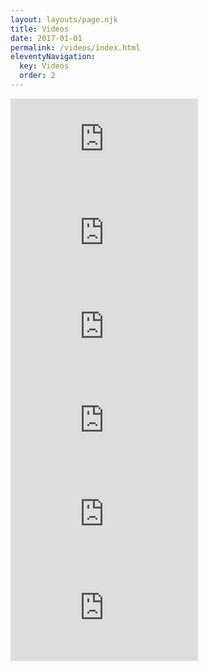 ```yaml
---
layout: layouts/page.njk
title: Videos
date: 2017-01-01
permalink: /videos/index.html
eleventyNavigation:
  key: Videos
  order: 2
---
```

<section class="centered">

<div class="yt-container">


  <div class="yt-container">
    <iframe src="https://www.youtube.com/embed/UfVRTyc5kwk" frameborder="0" allow="accelerometer; autoplay; encrypted-media; gyroscope; picture-in-picture" allowfullscreen></iframe>
  </div>

  <div class="yt-container">
    <iframe src="https://www.youtube.com/embed/RWGJg0OX9CQ" frameborder="0" allow="accelerometer; autoplay; encrypted-media; gyroscope; picture-in-picture" allowfullscreen></iframe>
  </div>
  <div class="yt-container">
    <iframe src="https://www.youtube.com/embed/q_jepIHRvKI" frameborder="0" allow="accelerometer; autoplay; encrypted-media; gyroscope; picture-in-picture" allowfullscreen></iframe>
 </div>
 <div class="yt-container">
    <iframe src="https://www.youtube.com/embed/N5yux8yq84k" frameborder="0" allow="accelerometer; autoplay; encrypted-media; gyroscope; picture-in-picture" allowfullscreen></iframe>
  </div>
  <div class="yt-container">
    <iframe src="https://www.youtube.com/embed/KwybJQRFWjA" frameborder="0" allow="accelerometer; autoplay; encrypted-media; gyroscope; picture-in-picture" allowfullscreen></iframe>
  </div>
  <div class="yt-container">
    <iframe src="https://www.youtube.com/embed/2wTSjIZC_kI" frameborder="0" allow="accelerometer; autoplay; encrypted-media; gyroscope; picture-in-picture" allowfullscreen></iframe>
  </div>
</section>